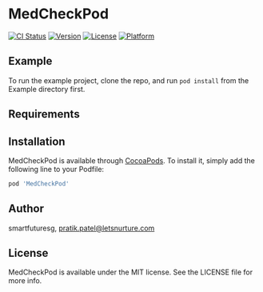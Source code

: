 # MedCheckPod

[![CI Status](http://img.shields.io/travis/smartfuturesg/MedCheckPod.svg?style=flat)](https://travis-ci.org/smartfuturesg/MedCheckPod)
[![Version](https://img.shields.io/cocoapods/v/MedCheckPod.svg?style=flat)](http://cocoapods.org/pods/MedCheckPod)
[![License](https://img.shields.io/cocoapods/l/MedCheckPod.svg?style=flat)](http://cocoapods.org/pods/MedCheckPod)
[![Platform](https://img.shields.io/cocoapods/p/MedCheckPod.svg?style=flat)](http://cocoapods.org/pods/MedCheckPod)

## Example

To run the example project, clone the repo, and run `pod install` from the Example directory first.

## Requirements

## Installation

MedCheckPod is available through [CocoaPods](http://cocoapods.org). To install
it, simply add the following line to your Podfile:

```ruby
pod 'MedCheckPod'
```

## Author

smartfuturesg, pratik.patel@letsnurture.com

## License

MedCheckPod is available under the MIT license. See the LICENSE file for more info.
